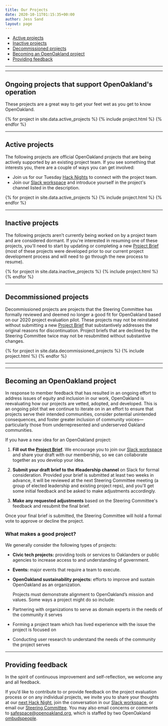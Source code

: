 ```yaml
---
title: Our Projects
date: 2020-10-11T01:15:35+00:00
author: Jess Sand
layout: page
---
```


- [Active projects](Ongoing-projects-that-support-OpenOakland's-operation)
- [Inactive projects](#Inactive-projects)
- [Decommissioned projects](#Decommissioned-projects)
- [Becoming an OpenOakland project](#Becoming-an-OpenOakland-project)
- [Providing feedback](#Providing-feedback)

---
---

<div id="projects">

  ## Ongoing projects that support OpenOakland's operation
  These projects are a great way to get your feet wet as you get to know OpenOakland.

  {% for project in site.data.active_projects %}
    {% include project.html %}
  {% endfor %}

---

  ## Active projects
  The following projects are official OpenOakland projects that are being actively supported by an existing project team. If you see something that interests you, there are a couple of ways you can get involved:
  - Join us for our Tuesday [Hack Nights](https://www.meetup.com/OpenOakland/events/) to connect with the project team.
  - Join our [Slack workspace](http://slack.openoakland.org/) and introduce yourself in the project's channel listed in the description.

  {% for project in site.data.active_projects %}
    {% include project.html %}
  {% endfor %}

---

  ## Inactive projects
  The following projects aren’t currently being worked on by a project team and are considered dormant. If you're interested in resuming one of these projects, you'll need to start by updating or completing a new [Project Brief](https://docs.google.com/document/d/1k24P9JiAUEzJLPFRDjVh7aRZexax6NUhfPFLSI3R80M/edit?usp=sharing) (most of these projects were developed prior to our current project development process and will need to go through the new process to resume).

  {% for project in site.data.inactive_projects %}
    {% include project.html %}
  {% endfor %}

---

  ## Decommissioned projects
  Decommissioned projects are projects that the Steering Committee has formally reviewed and deemed no longer a good fit for OpenOakland based on our 2020 project evaluation pilot. These projects may not be reinstated without submitting a new [Project Brief](https://docs.google.com/document/d/1k24P9JiAUEzJLPFRDjVh7aRZexax6NUhfPFLSI3R80M/edit?usp=sharing) that substantively addresses the original reasons for discontinuation. Project briefs that are declined by the Steering Committee twice may not be resubmitted without substantive changes.

  {% for project in site.data.decommissioned_projects %}
    {% include project.html %}
  {% endfor %}

---
---

  ## Becoming an OpenOakland project
  In response to member feedback that has resulted in an ongoing effort to address issues of equity and inclusion in our work, OpenOakland is reevaluating how our projects are vetted, adopted, and developed. This is an ongoing pilot that we continue to iterate on in an effort to ensure that projects serve their intended communities, consider potential unintended consequences, and foster greater inclusion of community voices—particularly those from underrepresented and underserved Oakland communities.

  If you have a new idea for an OpenOakland project:

  1. **Fill out the [Project Brief](https://docs.google.com/document/d/1k24P9JiAUEzJLPFRDjVh7aRZexax6NUhfPFLSI3R80M/edit?usp=sharing)**. We encourage you to join our [Slack workspace](http://slack.openoakland.org/) and share your draft with our membership, so we can collaborate together as you develop your idea.

  2. **Submit your draft brief to the #leadership channel** on Slack for formal consideration. Provided your brief is submitted at least two weeks in advance, it will be reviewed at the next Steering Committee meeting (a group of elected leadership and existing project reps), and you'll get some initial feedback and be asked to make adjustments accordingly.

  3. **Make any requested adjustments** based on the Steering Committee's feedback and resubmit the final brief.

  Once your final brief is submitted, the Steering Committee will hold a formal vote to approve or decline the project.

  ### What makes a good project?
We generally consider the following types of projects:
- **Civic tech projects:** providing tools or services to Oaklanders or public agencies to increase access to and understanding of government.
- **Events:** major events that require a team to execute.
- **OpenOakland sustainability projects:** efforts to improve and sustain OpenOakland as an organization.

  Projects must demonstrate alignment to OpenOakland’s mission and values. Some ways a project might do so include:
- Partnering with organizations to serve as domain experts in the needs of the community it serves
- Forming a project team which has lived experience with the issue the project is focused on
- Conducting user research to understand the needs of the community the project serves

---
  ## Providing feedback

  In the spirit of continuous improvement and self-reflection, we welcome any and all feedback.

  If you’d like to contribute to or provide feedback on the project evaluation process or on any individual projects, we invite you to share your thoughts at our [next Hack Night](https://www.meetup.com/OpenOakland/events/), join the conversation in our [Slack workspace](http://slack.openoakland.org/), or email our [Steering Committee](mailto:steering@openoakland.org). You may also email concerns or comments to [safespace@openoakland.org](mailto:safespace@openoakland.org), which is staffed by two OpenOakland [ombudspeople](https://docs.google.com/document/d/1QR-fr1WnmXkZoVNmWnZ9drzfmaZoPkodEOx-PkExt94/edit#heading=h.3t0te9n2wr7m).


</div>
